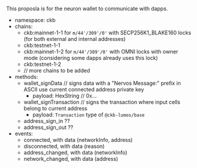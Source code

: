 
This proposla is for the neuron wallet to communicate with dapps.

 - namespace: ckb
 - chains: 
   - ckb:mainnet-1-1 for `m/44'/309'/0'` with SECP256K1_BLAKE160 locks (for both external and internal addresses)
   - ckb:testnet-1-1 
   - ckb:mainnet-1-2 for `m/44'/309'/0'` with OMNI locks with owner mode (considering some dapps already uses this lock)
   - ckb:testnet-1-2
   - // more chains to be added
 - methods:
   - wallet_signData // signs data with a "Nervos Message:" prefix in ASCII use current connected address private key
     - payload: HexString // 0x...
   - wallet_signTransaction // signs the transaction where input cells belong to current address
     - payload: `Transaction` type of `@ckb-lumos/base`
   - address_sign_in ??
   - address_sign_out ??
 - events:
   - connected, with data (networkInfo, address) 
   - disconnected, with data (reason) 
   - address_changed, with data (networkInfo) 
   - network_changed, with data (address) 